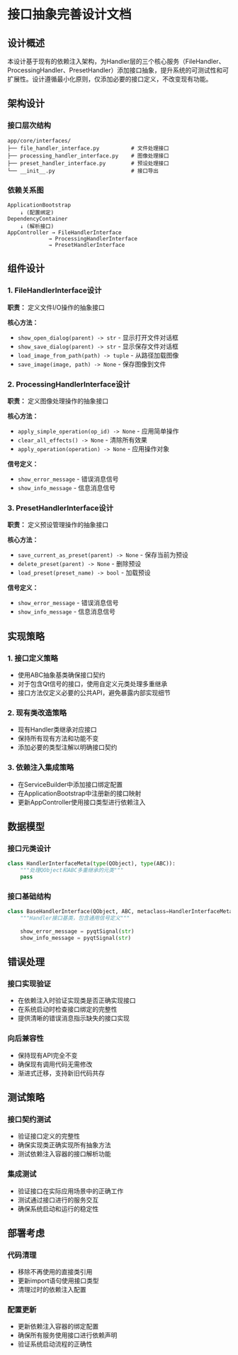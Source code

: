# 接口抽象完善设计文档

## 设计概述

本设计基于现有的依赖注入架构，为Handler层的三个核心服务（FileHandler、ProcessingHandler、PresetHandler）添加接口抽象，提升系统的可测试性和可扩展性。设计遵循最小化原则，仅添加必要的接口定义，不改变现有功能。

## 架构设计

### 接口层次结构

```
app/core/interfaces/
├── file_handler_interface.py          # 文件处理接口
├── processing_handler_interface.py    # 图像处理接口  
├── preset_handler_interface.py        # 预设处理接口
└── __init__.py                        # 接口导出
```

### 依赖关系图

```
ApplicationBootstrap
    ↓ (配置绑定)
DependencyContainer
    ↓ (解析接口)
AppController → FileHandlerInterface
             → ProcessingHandlerInterface  
             → PresetHandlerInterface
```

## 组件设计

### 1. FileHandlerInterface设计

**职责：** 定义文件I/O操作的抽象接口

**核心方法：**
- `show_open_dialog(parent) -> str` - 显示打开文件对话框
- `show_save_dialog(parent) -> str` - 显示保存文件对话框  
- `load_image_from_path(path) -> tuple` - 从路径加载图像
- `save_image(image, path) -> None` - 保存图像到文件

### 2. ProcessingHandlerInterface设计

**职责：** 定义图像处理操作的抽象接口

**核心方法：**
- `apply_simple_operation(op_id) -> None` - 应用简单操作
- `clear_all_effects() -> None` - 清除所有效果
- `apply_operation(operation) -> None` - 应用操作对象

**信号定义：**
- `show_error_message` - 错误消息信号
- `show_info_message` - 信息消息信号

### 3. PresetHandlerInterface设计

**职责：** 定义预设管理操作的抽象接口

**核心方法：**
- `save_current_as_preset(parent) -> None` - 保存当前为预设
- `delete_preset(parent) -> None` - 删除预设
- `load_preset(preset_name) -> bool` - 加载预设

**信号定义：**
- `show_error_message` - 错误消息信号
- `show_info_message` - 信息消息信号

## 实现策略

### 1. 接口定义策略

- 使用ABC抽象基类确保接口契约
- 对于包含Qt信号的接口，使用自定义元类处理多重继承
- 接口方法仅定义必要的公共API，避免暴露内部实现细节

### 2. 现有类改造策略

- 现有Handler类继承对应接口
- 保持所有现有方法和功能不变
- 添加必要的类型注解以明确接口契约

### 3. 依赖注入集成策略

- 在ServiceBuilder中添加接口绑定配置
- 在ApplicationBootstrap中注册新的接口映射
- 更新AppController使用接口类型进行依赖注入

## 数据模型

### 接口元类设计

```python
class HandlerInterfaceMeta(type(QObject), type(ABC)):
    """处理QObject和ABC多重继承的元类"""
    pass
```

### 接口基础结构

```python
class BaseHandlerInterface(QObject, ABC, metaclass=HandlerInterfaceMeta):
    """Handler接口基类，包含通用信号定义"""
    
    show_error_message = pyqtSignal(str)
    show_info_message = pyqtSignal(str)
```

## 错误处理

### 接口实现验证

- 在依赖注入时验证实现类是否正确实现接口
- 在系统启动时检查接口绑定的完整性
- 提供清晰的错误消息指示缺失的接口实现

### 向后兼容性

- 保持现有API完全不变
- 确保现有调用代码无需修改
- 渐进式迁移，支持新旧代码共存

## 测试策略

### 接口契约测试

- 验证接口定义的完整性
- 确保实现类正确实现所有抽象方法
- 测试依赖注入容器的接口解析功能

### 集成测试

- 验证接口在实际应用场景中的正确工作
- 测试通过接口进行的服务交互
- 确保系统启动和运行的稳定性

## 部署考虑

### 代码清理

- 移除不再使用的直接类引用
- 更新import语句使用接口类型
- 清理过时的依赖注入配置

### 配置更新

- 更新依赖注入容器的绑定配置
- 确保所有服务使用接口进行依赖声明
- 验证系统启动流程的正确性